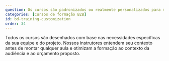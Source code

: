 ```yaml
---
question: Os cursos são padronizados ou realmente personalizados para minha equipe?
categories: [Cursos de formação B2B]
id: bd-training-customization
order: 34
---
```


Todos os cursos são desenhados com base nas necessidades específicas da sua equipe e do projeto. Nossos instrutores entendem seu contexto antes de montar qualquer aula e otimizam a formação ao contexto da audiência e ao orçamento proposto.